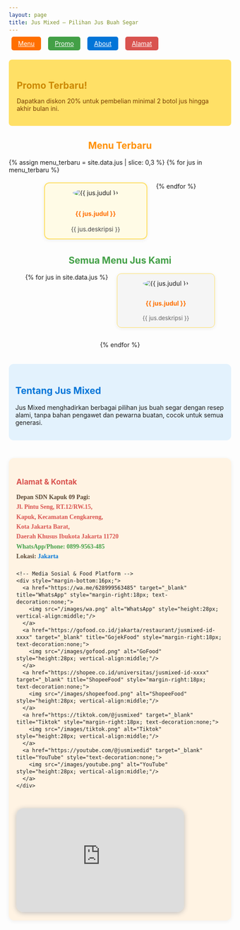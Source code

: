 ```yaml
---
layout: page
title: Jus Mixed – Pilihan Jus Buah Segar
---
```


<!-- Logo Halal di atas -->
<!-- Logo Halal Tanpa Border Kosong -->

<!-- Navigasi -->
<nav style="margin-bottom:28px;">
  <a href="#menu" style="padding:7px 15px; margin:0 6px; background:#ff6f00; color:#fff; border-radius:5px;">Menu</a>
  <a href="#promo" style="padding:7px 15px; margin:0 6px; background:#43a047; color:#fff; border-radius:5px;">Promo</a>
  <a href="#about" style="padding:7px 15px; margin:0 6px; background:#0275d8; color:#fff; border-radius:5px;">About</a>
  <a href="#alamat" style="padding:7px 15px; margin:0 6px; background:#d9534f; color:#fff; border-radius:5px;">Alamat</a>
</nav>

<!-- Section Promo -->
<div id="promo" style="background:#ffe066; padding:17px 18px; border-radius:7px; margin-bottom:32px;">
  <h2 style="color:#cc8800; margin-bottom:6px;">Promo Terbaru!</h2>
  <p style="color:#783b02;">Dapatkan diskon 20% untuk pembelian minimal 2 botol jus hingga akhir bulan ini.</p>
</div>

<!-- Section Menu Terbaru -->
<div id="menu-terbaru" style="margin-bottom:35px;">
  <h2 style="color:#ff9000; text-align:center;">Menu Terbaru</h2>
  <div style="display:flex; flex-wrap:wrap; justify-content:center; gap:20px;">
    {% assign menu_terbaru = site.data.jus | slice: 0,3 %}
    {% for jus in menu_terbaru %}
      <div style="width:210px; background:#fffbe6; border-radius:12px; border:2px solid #ffe066; box-shadow:0 2px 8px #eee; padding:13px 10px; text-align:center;">
        <img src="{{ jus.gambar }}" alt="{{ jus.judul }}" style="width:80px; height:80px; object-fit:cover; border-radius:50%; margin-bottom:10px;">
        <h4 style="color:#ff6f00;">{{ jus.judul }}</h4>
        <div style="color:#444; font-size:0.97em;">{{ jus.deskripsi }}</div>
      </div>
    {% endfor %}
  </div>
</div>

<!-- Section Semua Menu -->
<div id="menu" style="margin-bottom:35px;">
  <h2 style="color:#43a047; text-align:center;">Semua Menu Jus Kami</h2>
  <div style="display:flex; flex-wrap:wrap; justify-content:center; gap:20px;">
    {% for jus in site.data.jus %}
      <div style="width:200px; background:#f5f5f5; border-radius:10px; border:1px solid #ffe066; box-shadow:0 2px 8px #eee; padding:13px 10px; text-align:center; margin-bottom:10px;">
        <img src="{{ jus.gambar }}" alt="{{ jus.judul }}" style="width:65px; height:65px; border-radius:50%; margin-bottom:8px;">
        <h4 style="color:#ff6f00;">{{ jus.judul }}</h4>
        <div style="font-size:0.92em; color:#666;">{{ jus.deskripsi }}</div>
      </div>
    {% endfor %}
  </div>
</div>

<!-- Section About -->
<!-- Section About dengan Logo Halal Sejajar -->
<div id="about" style="margin-bottom:40px; background:#e3f2fd; border-radius:11px; padding:18px 15px; display:flex; align-items:center; gap:22px;">
  <div style="flex:1;">
    <h2 style="color:#0275d8;">Tentang Jus Mixed</h2>
    <p>Jus Mixed menghadirkan berbagai pilihan jus buah segar dengan resep alami, tanpa bahan pengawet dan pewarna buatan, cocok untuk semua generasi.</p>
  </div>
</div>


<!-- Section Alamat -->
<!-- Section Alamat dan Kontak -->
<!-- Section Alamat dan Kontak + Peta Google Maps -->
<div id="alamat" style="
  margin-bottom:33px;
  background:#fff3e3;
  border-radius:12px;
  padding:19px 17px;
  box-shadow:0 2px 8px #eee;
  display:flex;
  flex-wrap:wrap;
  gap:30px;
  align-items:flex-start;
">

  <!-- Alamat & Kontak -->
  <div style="flex:1; min-width:220px;">
    <h2 style="color:#d9534f; font-size:1.22em; margin-bottom:10px;">Alamat & Kontak</h2>
    <p style="font-size:1em; color:#5a4633; font-family:'Lora',serif; margin-bottom:18px; line-height:1.6; font-weight:600;">
      <b>Depan SDN Kapuk 09 Pagi:</b><br>
      <span style="color:#d9534f;">
        <a href="https://maps.google.com/?q=Jl.+Pintu+Seng,+RT.12%2FRW.15,+Kapuk,+Kecamatan+Cengkareng,+Kota+Jakarta+Barat,+Daerah+Khusus+Ibukota+Jakarta+11720" target="_blank" style="color:#d9534f; text-decoration:none;">
          Jl. Pintu Seng, RT.12/RW.15,<br>
          Kapuk, Kecamatan Cengkareng,<br>
          Kota Jakarta Barat,<br>
          Daerah Khusus Ibukota Jakarta 11720
        </a>
      </span>
      <br>
      <span style="color:#43a047;">
        WhatsApp/Phone:
        <a href="https://wa.me/628999563485" target="_blank" style="color:#43a047; text-decoration:none;">
          0899-9563-485
        </a>
      </span>
      <br>
      <span>
        Lokasi:
        <a href="https://www.google.com/search?q=DKI+Jakarta+Province" target="_blank" style="color:#0275d8; text-decoration:none;">
          Jakarta
        </a>
      </span>
    </p>

    <!-- Media Sosial & Food Platform -->
    <div style="margin-bottom:16px;">
      <a href="https://wa.me/628999563485" target="_blank" title="WhatsApp" style="margin-right:18px; text-decoration:none;">
        <img src="/images/wa.png" alt="WhatsApp" style="height:28px; vertical-align:middle;"/>
      </a>
      <a href="https://gofood.co.id/jakarta/restaurant/jusmixed-id-xxxx" target="_blank" title="GojekFood" style="margin-right:18px; text-decoration:none;">
        <img src="/images/gofood.png" alt="GoFood" style="height:28px; vertical-align:middle;"/>
      </a>
      <a href="https://shopee.co.id/universitas/jusmixed-id-xxxx" target="_blank" title="ShopeeFood" style="margin-right:18px; text-decoration:none;">
        <img src="/images/shopeefood.png" alt="ShopeeFood" style="height:28px; vertical-align:middle;"/>
      </a>
      <a href="https://tiktok.com/@jusmixed" target="_blank" title="Tiktok" style="margin-right:18px; text-decoration:none;">
        <img src="/images/tiktok.png" alt="Tiktok" style="height:28px; vertical-align:middle;"/>
      </a>
      <a href="https://youtube.com/@jusmixedid" target="_blank" title="YouTube" style="text-decoration:none;">
        <img src="/images/youtube.png" alt="YouTube" style="height:28px; vertical-align:middle;"/>
      </a>
    </div>
  </div>

  <!-- Peta Google Maps -->
  <div style="min-width:240px; max-width:380px; flex:1; display:flex; justify-content:center;">
    <iframe
      src="https://www.google.com/maps/embed?pb=!1m18!1m12!1m3!1d3966.872476673503!2d106.73993007585969!3d-6.147824260265217!2m3!1f0!2f0!3f0!3m2!1i1024!2i768!4f13.1!3m3!1m2!1s0x2e69f7e6232c99af%3A0xfbe8ab5a40450aa7!2sSDN%20Kapuk%2009%20Pagi%2C%2010%20Petang!5e0!3m2!1sen!2sid!4v1761200595203!5m2!1sen!2sid"
      width="100%"
      height="235"
      style="border:0; border-radius:16px; box-shadow:0 2px 12px #bbb;"
      allowfullscreen=""
      loading="lazy"
      referrerpolicy="no-referrer-when-downgrade">
    </iframe>
  </div>

</div>



